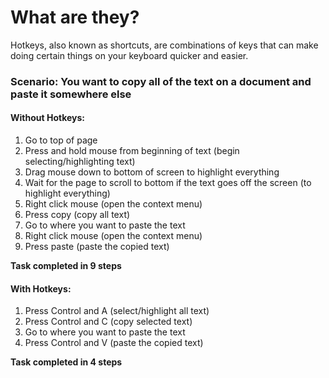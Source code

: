 # What are they?
Hotkeys, also known as shortcuts, are combinations of keys that can make doing
certain things on your keyboard quicker and easier.

### Scenario: You want to copy all of the text on a document and paste it somewhere else
#### Without Hotkeys:

1. Go to top of page  
2. Press and hold mouse from beginning of text (begin selecting/highlighting text)
3. Drag mouse down to bottom of screen to highlight everything  
4. Wait for the page to scroll to bottom if the text goes off the screen (to highlight everything)
5. Right click mouse (open the context menu)  
6. Press copy (copy all text)  
7. Go to where you want to paste the text  
8. Right click mouse (open the context menu)  
9. Press paste (paste the copied text)  

**Task completed in 9 steps**

#### With Hotkeys:

1. Press Control and A (select/highlight all text)
2. Press Control and C (copy selected text)
3. Go to where you want to paste the text
4. Press Control and V (paste the copied text)

**Task completed in 4 steps**
